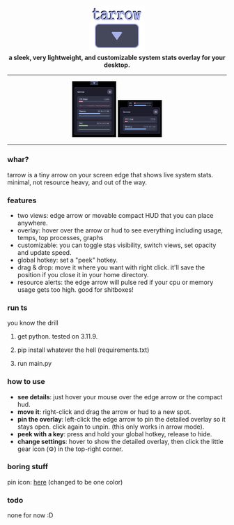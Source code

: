 <div align="center">
  <img src="images/title.png" alt="tarrow" width="25%"/>
</div>

<div align="center">
  <strong>a sleek, very lightweight, and customizable system stats overlay for your desktop.</strong>
</div>

---

<div align="center">
  <img src="images/s1.png" alt="screenshot of the detailed overlay" width="20%"/>
  <img src="images/s2.png" alt="screenshot of the compact hud" width="20%"/>
</div>

---

### whar?

tarrow is a tiny arrow on your screen edge that shows live system stats. minimal, not resource heavy, and out of the way.

### features

*   two views: edge arrow or movable compact HUD that you can place anywhere.
*   overlay: hover over the arrow or hud to see everything including usage, temps, top processes, graphs
*   customizable: you can toggle stas visibility, switch views, set opacity and update speed.
*   global hotkey: set a "peek" hotkey.
*   drag & drop: move it where you want with right click. it'll save the position if you close it in your home directory.
*   resource alerts: the edge arrow will pulse red if your cpu or memory usage gets too high. good for shitboxes!

### run ts
you know the drill

1. get python. tested on 3.11.9.

2. pip install whatever the hell (requirements.txt)

3. run main.py

### how to use

*   **see details**: just hover your mouse over the edge arrow or the compact hud.
*   **move it**: right-click and drag the arrow or hud to a new spot.
*   **pin the overlay**: left-click the edge arrow to pin the detailed overlay so it stays open. click again to unpin. (this only works in arrow mode).
*   **peek with a key**: press and hold your global hotkey, release to hide.
*   **change settings**: hover to show the detailed overlay, then click the little gear icon (⚙️) in the top-right corner.

### boring stuff
pin icon: [here](https://indonesian-recipes.com/download/2030-version.html) (changed to be one color)

### todo
none for now :D